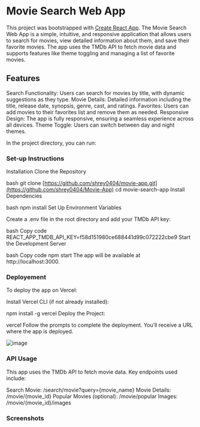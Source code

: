 # Movie Search Web App

This project was bootstrapped with [Create React App](https://github.com/facebook/create-react-app).
The Movie Search Web App is a simple, intuitive, and responsive application that allows users to search for movies, view detailed information about them, and save their favorite movies. The app uses the TMDb API to fetch movie data and supports features like theme toggling and managing a list of favorite movies.

## Features
Search Functionality: Users can search for movies by title, with dynamic suggestions as they type.
Movie Details: Detailed information including the title, release date, synopsis, genre, cast, and ratings.
Favorites: Users can add movies to their favorites list and remove them as needed.
Responsive Design: The app is fully responsive, ensuring a seamless experience across all devices.
Theme Toggle: Users can switch between day and night themes.

In the project directory, you can run:

### Set-up Instructions

Installation
Clone the Repository

bash
git clone [https://github.com/shrey0404/movie-app.git](https://github.com/shrey0404/Movie-App)
cd movie-search-app
Install Dependencies

bash
npm install
Set Up Environment Variables

Create a .env file in the root directory and add your TMDb API key:

bash
Copy code
REACT_APP_TMDB_API_KEY=f58d151980ce688441d99c072222cbe9
Start the Development Server

bash
Copy code
npm start
The app will be available at http://localhost:3000.


### Deployement

To deploy the app on Vercel:

Install Vercel CLI (if not already installed):


npm install -g vercel
Deploy the Project:


vercel
Follow the prompts to complete the deployment. You’ll receive a URL where the app is deployed.

![image](https://github.com/user-attachments/assets/e68f284e-b84f-4d7f-8bda-d8cdd7b799f4)


### API Usage

This app uses the TMDb API to fetch movie data. Key endpoints used include:

Search Movie: /search/movie?query={movie_name}
Movie Details: /movie/{movie_id}
Popular Movies (optional): /movie/popular
Images: /movie/{movie_id}/images

### Screenshots
